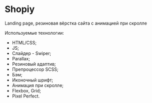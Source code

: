 # Shopiy
Landing page, резиновая вёрстка сайта с анимацией при скролле

Используемые технологии:

- HTML/CSS;
- JS;
- Слайдер - Swiper;
- Parallax;
- Резиновый адаптив;
- Препроцессор SCSS;
- Бэм;
- Иконочный шрифт;
- Анимация при скролле;
- Flexbox, Grid;
- Pixel Perfect.
